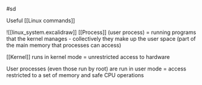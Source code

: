 #sd

Useful [[Linux commands]]

![[linux_system.excalidraw]]
[[Process]] (user process) = running programs that the kernel manages - collectively they make up the user space (part of the main memory that processes can access)

[[Kernel]] runs in kernel mode = unrestricted access to hardware

User processes (even those run by root) are run in user mode = access restricted to a set of memory and safe CPU operations

